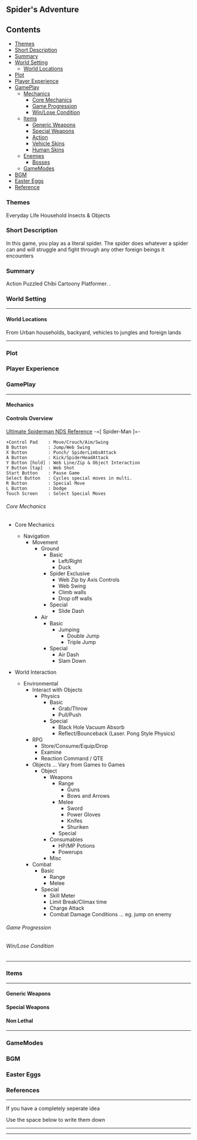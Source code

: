 Spider's Adventure
-----
## Contents

- [Themes](#themes)
- [Short Description](#short-description)
- [Summary](#summary)
- [World Setting](#world-setting)
    - [World Locations](world-locations)
- [Plot](#plot)
- [Player Experience](player-experience)
- [GamePlay](#gameplay)
    - [Mechanics](Mechanics)
	    - [Core Mechanics](core-mechanics)
        - [Game Progression](#game-progression)
        - [Win/Lose Condition](#win/lose-condition)
    - [Items](#items)
        - [Generic Weapons](#generic-weapons)
        - [Special Weapons](#special-weapons)
        - [Action](#action)
        - [Vehicle Skins](#vehicle-skins)
        - [Human Skins](#human-skins)
    - [Enemies](#enemies)
        - [Bosses](#bosses)
    - [GameModes](#gamemodes)
- [BGM](#bgm)
- [Easter Eggs](#easter-eggs)
- [Reference](#reference)

### Themes
Everyday Life Household Insects & Objects


### Short Description
 In this game, you play as a literal spider. The spider does whatever a spider can and will struggle and fight through any other foreign beings it encounters
 
### Summary 
Action Puzzled Chibi Cartoony Platformer.
. 


### World Setting

___________________________________

#### World Locations
From Urban households, backyard, vehicles to jungles and foreign lands


___________________________________

### Plot

### Player Experience

### GamePlay
_____________________________________

#### Mechanics

#### Controls Overview
[Ultimate Spiderman NDS Reference](https://gamefaqs.gamespot.com/ds/928413-ultimate-spider-man/faqs/44061)
                  -=[ Spider-Man ]=-                 

    +Control Pad    : Move/Crouch/Aim/Swing            
    B Button        : Jump/Web Swing                    
    X Button        : Punch/ SpiderLimbsAttack                              
    A Button        : Kick/SpiderHeadAttack                               
    Y Button [hold] : Web Line/Zip & Object Interaction  
    Y Button [tap]  : Web Shot                          
    Start Button    : Pause Game                         
    Select Button   : Cycles special moves in multi.   
    R Button        : Special Move                     
    L Button        : Dodge                            
    Touch Screen    : Select Special Moves              


###### Core Mechanics
- Core Mechanics
    - Navigation
        - Movement
            - Ground
                - Basic
                    - Left/Right
                    - Duck
                - Spider Exclusive
	                - Web Zip by Axis Controls
	                - Web Swing 
	                - Climb walls
	                - Drop off walls
                - Special
                    - Slide Dash
            - Air
                - Basic
                    - Jumping
                        - Double Jump
                        - Triple Jump
                - Special
                    - Air Dash
                    - Slam Down
                 
- World Interaction
    - Environmental
        - Interact with Objects
            - Physics
                - Basic
                    - Grab/Throw
                    - Pull/Push
                - Special
                    - Black Hole Vacuum Absorb
                    - Reflect/Bounceback (Laser. Pong Style Physics)
        - RPG
            - Store/Consume/Equip/Drop
            - Examine
            - Reaction Command / QTE
        - Objects ... Vary from Games to Games
            - Object
                - Weapons
                    - Range
                        - Guns
                        - Bows and Arrows
                    - Melee
                        - Sword
                        - Power Gloves
                        - Knifes
                        - Shuriken
                    - Special
                - Consumables
                    - HP/MP Potions
                    - Powerups
                - Misc
        - Combat
            - Basic
                - Range
                - Melee
            - Special
                - Skill Meter
                - Limit Break/Climax time
                - Charge Attack
                - Combat Damage Conditions ... eg. jump on enemy

###### Game Progression

###### Win/Lose Condition

______________________________________
### Items
_____________________________________________________

#### Generic Weapons

#### Special Weapons

#### Non Lethal

____________________________________________________

### GameModes

### BGM

### Easter Eggs

### References

* * * * *

If you have a completely seperate idea

Use the space below to write them down

* * * * *
_________________


<!--stackedit_data:
eyJoaXN0b3J5IjpbMTI2MTM3MTkyMywxOTY1NjAyOTAwLDE3OT
c5MDE4OCwtMTMxOTQ2MTI2OSwxNDQ5NjkwMDM1XX0=
-->